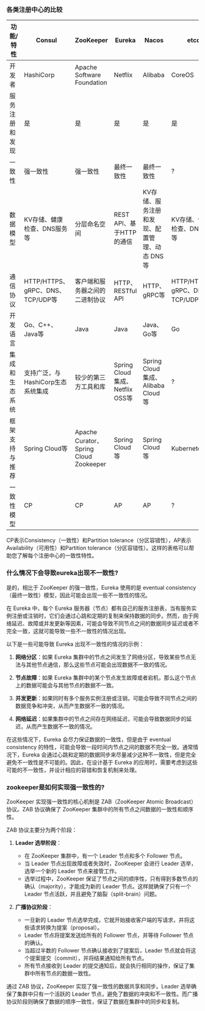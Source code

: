 
### 各类注册中心的比较

| 功能/特性          | Consul                                  | ZooKeeper                               | Eureka                                    | Nacos                                   | etcd                                    |
|-----------------|-----------------------------------------|-----------------------------------------|-------------------------------------------|-----------------------------------------|-----------------------------------------|
| 开发者             | HashiCorp                                | Apache Software Foundation               | Netflix                                   | Alibaba                                  | CoreOS                                  |
| 服务注册和发现    | 是                                      | 是                                      | 是                                        | 是                                      | 是                                      |
| 一致性             | 强一致性                                 | 强一致性                                | 最终一致性                                 | 最终一致性                               | ?                                       |
| 数据模型           | KV存储、健康检查、DNS服务等               | 分层命名空间                              | REST API、基于HTTP的通信                       | KV存储、服务注册和发现、配置管理、动态 DNS等 | KV存储、健康检查、DNS服务等                 |
| 通信协议           | HTTP/HTTPS、gRPC、DNS、TCP/UDP等         | 客户端和服务器之间的二进制协议             | HTTP、RESTful API                          | HTTP、gRPC等                              | HTTP/HTTPS、gRPC、DNS、TCP/UDP等         |
| 开发语言           | Go、C++、Java等                          | Java                                    | Java                                      | Java、Go等                              | Go                                      |
| 集成和生态系统    | 支持广泛，与HashiCorp生态系统集成         | 较少的第三方工具和库                        | Spring Cloud集成、Netflix OSS等                | Spring Cloud集成、Alibaba Cloud等           | ?                                       |
| 框架支持与推荐    | Spring Cloud等                           | Apache Curator、Spring Cloud Zookeeper    | Spring Cloud等                            | Spring Cloud等                           | Kubernetes等                            |
| 一致性模型         | CP                                      | CP                                      | AP                                        | AP                                      | ?                                       |

CP表示Consistency（一致性）和Partition tolerance（分区容错性），AP表示Availability（可用性）和Partition tolerance（分区容错性）。这样的表格可以帮助您了解每个注册中心的一致性特性。


### 什么情况下会导致eureka出现不一致性?

是的，相比于 ZooKeeper 的强一致性，Eureka 使用的是 eventual consistency（最终一致性）模型，因此可能会出现一些不一致性的情况。

在 Eureka 中，每个 Eureka 服务器（节点）都有自己的服务注册表，当有服务实例注册或注销时，它们会通过心跳和定期的复制来保持数据的同步。然而，由于网络延迟、故障或并发更新等因素，可能会导致不同节点之间的数据同步延迟或者不完全一致，这就可能导致一些不一致性的情况出现。

以下是一些可能导致 Eureka 出现不一致性的情况的示例：

1. **网络分区**：如果 Eureka 集群中的节点之间发生了网络分区，导致某些节点无法与其他节点通信，那么这些节点可能会出现数据不一致的情况。

2. **节点故障**：如果 Eureka 集群中的某个节点发生故障或者宕机，那么这个节点上的数据可能会与其他节点的数据不一致。

3. **并发更新**：如果同时有多个服务实例注册或注销，可能会导致不同节点之间的数据竞争和冲突，从而产生数据不一致的情况。

4. **网络延迟**：如果集群中的节点之间存在网络延迟，可能会导致数据同步的延迟，从而产生数据不一致的情况。

在这些情况下，Eureka 会尽力保证数据的一致性，但是由于 eventual consistency 的特性，可能会导致一段时间内节点之间的数据不完全一致。通常情况下，Eureka 会通过心跳和定期的数据同步来尽量减少这种不一致性，但是完全避免不一致性是不可能的。因此，在设计基于 Eureka 的应用时，需要考虑到这些可能的不一致性，并设计相应的容错和恢复机制来处理。


### zookeeper是如何实现强一致性的?

ZooKeeper 实现强一致性的核心机制是 ZAB（ZooKeeper Atomic Broadcast）协议。ZAB 协议确保了 ZooKeeper 集群中的所有节点之间数据的一致性和顺序性。

ZAB 协议主要分为两个阶段：

1. **Leader 选举阶段**：
    - 在 ZooKeeper 集群中，有一个 Leader 节点和多个 Follower 节点。
    - 当 Leader 节点出现故障或者失效时，ZooKeeper 会进行 Leader 选举，选举一个新的 Leader 节点来接管工作。
    - 选举过程中，ZooKeeper 保证了节点之间的顺序性，只有得到多数节点的确认（majority），才能成为新的 Leader 节点。这样就确保了只有一个 Leader 节点活跃，并且避免了脑裂（split-brain）问题。

2. **广播协议阶段**：
    - 一旦新的 Leader 节点选举完成，它就开始接收客户端的写请求，并将这些请求转换为提案（proposal）。
    - Leader 节点将提案发送给所有的 Follower 节点，并等待 Follower 节点的确认。
    - 当超过半数的 Follower 节点确认接收到了提案后，Leader 节点就会将这个提案提交（commit），并将结果通知给所有节点。
    - 所有节点接收到 Leader 的提交通知后，就会执行相同的操作，保证了集群中所有节点的数据一致性。

通过 ZAB 协议，ZooKeeper 实现了强一致性的数据共享和同步。Leader 选举确保了集群中只有一个活跃的 Leader 节点，避免了数据的冲突和不一致性。而广播协议阶段则确保了数据的顺序一致性，保证了数据在集群中的同步和复制。

